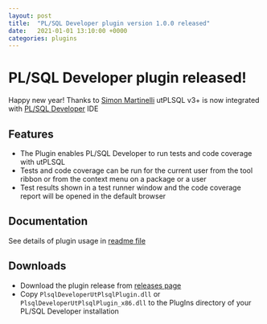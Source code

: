 ```yaml
---
layout: post
title:  "PL/SQL Developer plugin version 1.0.0 released"
date:   2021-01-01 13:10:00 +0000
categories: plugins
---
```


# PL/SQL Developer plugin released!
                                  

Happy new year! Thanks to [Simon Martinelli](https://github.com/simasch) utPLSQL v3+ is now integrated with [PL/SQL Developer](https://www.allroundautomations.com/products/pl-sql-developer/) IDE


## Features 

- The Plugin enables PL/SQL Developer to run tests and code coverage with utPLSQL
- Tests and code coverage can be run for the current user from the tool ribbon or from the context menu on a package or a user
- Test results shown in a test runner window and the code coverage report will be opened in the default browser 

## Documentation

See details of plugin usage in [readme file](https://github.com/utPLSQL/utPLSQL-PLSQL-Developer/blob/develop/README.md) 

## Downloads

- Download the plugin release from [releases page](https://github.com/utPLSQL/utPLSQL-PLSQL-Developer/releases)
- Copy `PlsqlDeveloperUtPlsqlPlugin.dll` or `PlsqlDeveloperUtPlsqlPlugin_x86.dll` to the PlugIns directory of your PL/SQL Developer installation
